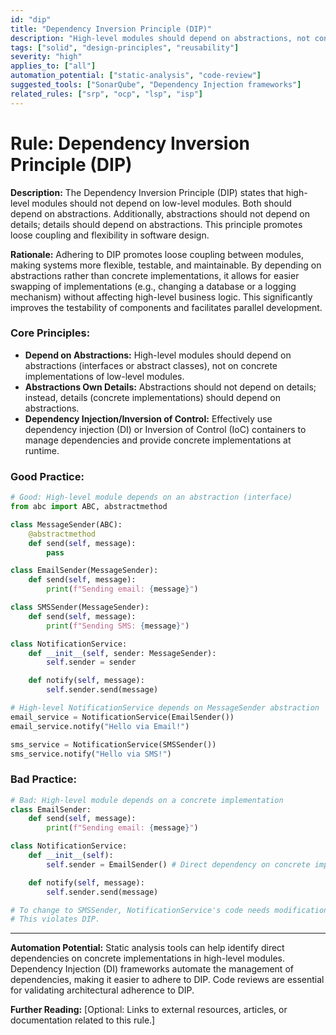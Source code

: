 ```yaml
---
id: "dip"
title: "Dependency Inversion Principle (DIP)"
description: "High-level modules should depend on abstractions, not concrete implementations."
tags: ["solid", "design-principles", "reusability"]
severity: "high"
applies_to: ["all"]
automation_potential: ["static-analysis", "code-review"]
suggested_tools: ["SonarQube", "Dependency Injection frameworks"]
related_rules: ["srp", "ocp", "lsp", "isp"]
---
```


# Rule: Dependency Inversion Principle (DIP)

**Description:** The Dependency Inversion Principle (DIP) states that high-level modules should not depend on low-level modules. Both should depend on abstractions. Additionally, abstractions should not depend on details; details should depend on abstractions. This principle promotes loose coupling and flexibility in software design.

**Rationale:** Adhering to DIP promotes loose coupling between modules, making systems more flexible, testable, and maintainable. By depending on abstractions rather than concrete implementations, it allows for easier swapping of implementations (e.g., changing a database or a logging mechanism) without affecting high-level business logic. This significantly improves the testability of components and facilitates parallel development.

### Core Principles:
- **Depend on Abstractions:** High-level modules should depend on abstractions (interfaces or abstract classes), not on concrete implementations of low-level modules.
- **Abstractions Own Details:** Abstractions should not depend on details; instead, details (concrete implementations) should depend on abstractions.
- **Dependency Injection/Inversion of Control:** Effectively use dependency injection (DI) or Inversion of Control (IoC) containers to manage dependencies and provide concrete implementations at runtime.

### Good Practice:
```python
# Good: High-level module depends on an abstraction (interface)
from abc import ABC, abstractmethod

class MessageSender(ABC):
    @abstractmethod
    def send(self, message):
        pass

class EmailSender(MessageSender):
    def send(self, message):
        print(f"Sending email: {message}")

class SMSSender(MessageSender):
    def send(self, message):
        print(f"Sending SMS: {message}")

class NotificationService:
    def __init__(self, sender: MessageSender):
        self.sender = sender

    def notify(self, message):
        self.sender.send(message)

# High-level NotificationService depends on MessageSender abstraction
email_service = NotificationService(EmailSender())
email_service.notify("Hello via Email!")

sms_service = NotificationService(SMSSender())
sms_service.notify("Hello via SMS!")
```

### Bad Practice:
```python
# Bad: High-level module depends on a concrete implementation
class EmailSender:
    def send(self, message):
        print(f"Sending email: {message}")

class NotificationService:
    def __init__(self):
        self.sender = EmailSender() # Direct dependency on concrete implementation

    def notify(self, message):
        self.sender.send(message)

# To change to SMSSender, NotificationService's code needs modification.
# This violates DIP.
```

---

**Automation Potential:** Static analysis tools can help identify direct dependencies on concrete implementations in high-level modules. Dependency Injection (DI) frameworks automate the management of dependencies, making it easier to adhere to DIP. Code reviews are essential for validating architectural adherence to DIP.

**Further Reading:** [Optional: Links to external resources, articles, or documentation related to this rule.]
